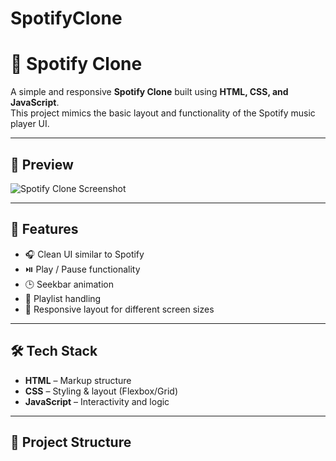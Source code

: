 # SpotifyClone
# 🎵 Spotify Clone

A simple and responsive **Spotify Clone** built using **HTML, CSS, and JavaScript**.  
This project mimics the basic layout and functionality of the Spotify music player UI.

---

## 📸 Preview

![Spotify Clone Screenshot](./screenshot.png)

---

## 🚀 Features

- 🎧 Clean UI similar to Spotify
- ⏯️ Play / Pause functionality
- 🕒 Seekbar animation
- 🎵 Playlist handling
- 📱 Responsive layout for different screen sizes

---

## 🛠️ Tech Stack

- **HTML** – Markup structure
- **CSS** – Styling & layout (Flexbox/Grid)
- **JavaScript** – Interactivity and logic

---

## 📂 Project Structure

